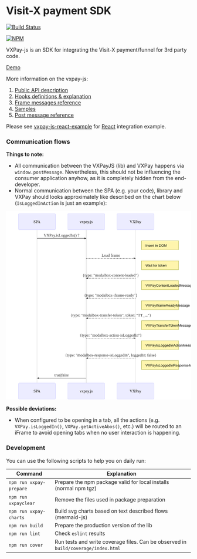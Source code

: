 # Visit-X payment SDK

[![Build Status](https://travis-ci.org/VISIT-X/vxpay-js.svg?branch=master)](https://travis-ci.org/VISIT-X/vxpay-js)

[![NPM](https://nodei.co/npm/vxpay-js.png)](https://nodei.co/npm/vxpay-js/)

VXPay-js is an SDK for integrating the Visit-X payment/funnel for 3rd party code.

[Demo](https://visit-x.github.io/vxpay-js/demo.html)

More information on the vxpay-js:
1. [Public API description](https://github.com/VISIT-X/vxpay-js/wiki/01-Public-API)
1. [Hooks definitions & explanation](https://github.com/VISIT-X/vxpay-js/wiki/02---Hooks)
1. [Frame messages reference](https://github.com/VISIT-X/vxpay-js/wiki/04-Messages-reference)
1. [Samples](https://github.com/VISIT-X/vxpay-js/wiki/05-Samples)
1. [Post message reference](https://github.com/VISIT-X/vxpay-js/wiki/04-Messages-reference)

Please see [vxpay-js-react-example](https://github.com/VISIT-X/vxpay-js-react-example) for [React](https://github.com/facebook/react) integration example.

### Communication flows

__Things to note:__

- All communication between the VXPayJS (lib) and VXPay happens via `window.postMessage`. Nevertheless, this should not be influencing the consumer application anyhow, as it is completely hidden from the end-developer.
- Normal communication between the SPA (e.g. your code), library and VXPay should looks approximately like described on the chart below (`IsLoggedInAction` is just an example):

![IsLoggedInAction](https://raw.githubusercontent.com/VISIT-X/vxpay-js/feature-mermaid/docs/charts/IsLoggedInAction.svg?sanitize=true)

__Possible deviations:__

- When configured to be opening in a tab, all the actions (e.g. `VXPay.isLoggedIn()`, `VXPay.getActiveAbos()`, etc.) will be routed to an iFrame to avoid opening tabs when no user interaction is happening. 

### Development

You can use the following scripts to help you on daily run:

| Command | Explanation |
| ------- | ----------- |
| `npm run vxpay-prepare` | Prepare the npm package valid for local installs (normal npm tgz) | 
| `npm run vxpayclear` | Remove the files used in package preparation |
| `npm run vxpay-charts` | Build svg charts based on text described flows (mermaid-js) |
| `npm run build` | Prepare the production version of the lib |
| `npm run lint` | Check `eslint` results |
| `npm run cover` | Run tests and write coverage files. Can be observed in `build/coverage/index.html` |
 
